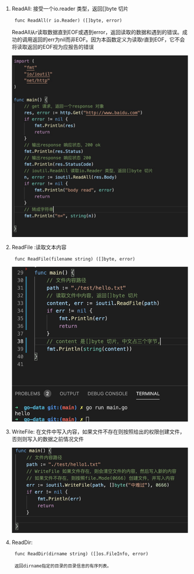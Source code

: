1. ReadAll: 接受一个io.reader 类型，返回[]byte 切片

        func ReadAll(r io.Reader) ([]byte, error)

   ReadAll从r读取数据直到EOF或遇到error，返回读取的数据和遇到的错误。成功的调用返回的err为nil而非EOF。因为本函数定义为读取r直到EOF，它不会将读取返回的EOF视为应报告的错误

   ![image](../assets/http-get.jpg)

2. ReadFile :读取文本内容

        func ReadFile(filename string) ([]byte, error)
    
    ![image](../assets/ioutil-readfile.jpg)

3. WriteFile: 在文件中写入内容，如果文件不存在则按照给出的权限创建文件，否则则写入的数据之前情况文件

   ![image](../assets/ioutil-write.jpg)

4. ReadDir: 

        func ReadDir(dirname string) ([]os.FileInfo, error)

        返回dirname指定的目录的目录信息的有序列表。